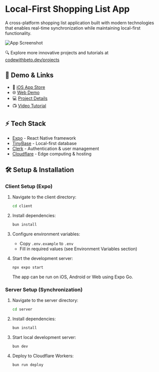 # Local-First Shopping List App

A cross-platform shopping list application built with modern technologies that enables real-time synchronization while maintaining local-first functionality.

![App Screenshot](https://i.ytimg.com/vi/HqOiB2tDM8Q/maxresdefault.jpg)

🔍 Explore more innovative projects and tutorials at [codewithbeto.dev/projects](https://codewithbeto.dev/projects)

## 🚀 Demo & Links

- 📱 [iOS App Store](https://apps.apple.com/us/app/shopping-list-sync-share/id6739513017)
- 🌐 [Web Demo](https://quicksynclist.com/)
- 💻 [Project Details](https://codewithbeto.dev/projects/shopping-list-app)
- 📺 [Video Tutorial](https://youtu.be/HqOiB2tDM8Q)

## ⚡ Tech Stack

- [Expo](https://expo.dev/) - React Native framework
- [TinyBase](https://tinybase.org/) - Local-first database
- [Clerk](https://clerk.dev/) - Authentication & user management
- [Cloudflare](https://cloudflare.com/) - Edge computing & hosting

## 🛠️ Setup & Installation

### Client Setup (Expo)

1. Navigate to the client directory:

   ```bash
   cd client
   ```

2. Install dependencies:

   ```bash
   bun install
   ```

3. Configure environment variables:

   - Copy `.env.example` to `.env`
   - Fill in required values (see Environment Variables section)

4. Start the development server:
   ```bash
   npx expo start
   ```
   The app can be run on iOS, Android or Web using Expo Go.

### Server Setup (Synchronization)

1. Navigate to the server directory:

   ```bash
   cd server
   ```

2. Install dependencies:

   ```bash
   bun install
   ```

3. Start local development server:

   ```bash
   bun dev
   ```

4. Deploy to Cloudflare Workers:
   ```bash
   bun run deploy
   ```
